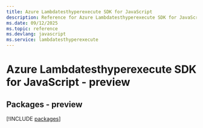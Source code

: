 ```yaml
---
title: Azure Lambdatesthyperexecute SDK for JavaScript
description: Reference for Azure Lambdatesthyperexecute SDK for JavaScript
ms.date: 09/12/2025
ms.topic: reference
ms.devlang: javascript
ms.service: lambdatesthyperexecute
---
```

# Azure Lambdatesthyperexecute SDK for JavaScript - preview
## Packages - preview
[!INCLUDE [packages](lambdatesthyperexecute-index.md)]